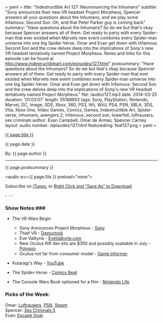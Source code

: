 = yaml =
title: "Indestructible Art 127: Neuromancing the Inhumans"
subtitle: "Sony announces their new VR headset Project Morpheus, Spencer answers all your questions about the Inhumans, and we play some Infamous: Second Son. Oh, and that Peter Parker guy is coming back"
summary: "Have questions about the Inhumans? So do we but that's okay because Spencer answers all of them. Get ready to party with every Spider-man that ever existed when Marvels new event combines every Spider-man universe into one big Spider-Verse. Omar and Evan get down with Infamous: Second Son and the crew delves deep into the implications of Sony's new VR headset tentatively named Project Morpheus. Notes and links for this episode can be found at http://www.indestructibleart.com/episodes/127.html"
postsummary: "Have questions about the Inhumans? So do we but that's okay because Spencer answers all of them. Get ready to party with every Spider-man that ever existed when Marvels new event combines every Spider-man universe into one big Spider-Verse. Omar and Evan get down with Infamous: Second Son and the crew delves deep into the implications of Sony's new VR headset tentatively named Project Morpheus."
file: /audio/127.mp3
date: 2014-03-25
duration: '01:03:07'
length: 55188902
tags: Sony, PlayStation, Nintendo, Marvel, DC, Image, 3DS, Xbox, 360, PS3, Wii, WiiU, PS4, PSN, XBLA, 3DS, Vita, Xbox One, Video Games, Comics, Games, Indestructible Art, Spider-verse, inhumans, avengers 2, infamous, second son, towerfall, luftrausers, sex criminals
author: Evan Campbell, Omar de Armas, Spencer Carney
layout: audio
number: /episodes/127.html
featuredimg: feat127.png
= yaml =

<a href="{{ page.url }}" class='postTitleLink'><p class='postTitle'>{{ page.title }}</p></a>
<p class='postPublished'>{{ page.date }}</p>
<p class='postAuthor'>By: {{ page.author }}</p>
<hr>

<p class='podcastSummary'>{{ page.postsummary }}</p>

<audio src={{ page.file }} preload="none"></audio>
<p class='subLinks'>Subscribe on <a href='http://bit.ly/iapodcast'>iTunes</a>, or <a href={{ page.file }}>Right Click and "Save As" to Download</a>.</p>
- - -

### Show Notes:###
* The VR Wars Begin
  * Sony Announces Project Morpheus - [Sony](http://www.sony.com/SCA/company-news/press-releases/sony-computer-entertainment-america-inc/2014/sony-computer-entertainment-announces-project-morp.shtml)
  * Thief VR - [Destuctoid](http://www.destructoid.com/eve-valkyrie-thief-coming-to-sony-s-project-morpheus-vr-headset-272146.phtml)
  * Eve Valkyrie - [EveValkyrie.com](http://evevalkyrie.com)
  * New Oculus Rift dev kits are $350 and possibly available in July - [Polygon](http://www.polygon.com/2014/3/19/5524336/new-oculus-rift-dev-kit-price-july)
  * Oculus not far from consumer model - [Game Informer](http://www.gameinformer.com/b/news/archive/2014/03/19/oculus-vr-ceo-we-re-not-far-away-from-consumer-model.aspx)

* Kutaragi's Way - [YouTube](http://www.youtube.com/watch?v=6rSLInBkY9I)

* The Spider-Verse - [Comics Beat](http://comicsbeat.com/they-wont-all-get-along-dan-slott-and-nick-lowe-on-spider-verse-press-call/)

* The Console Wars Book optioned for a film - [Nintendo Life](http://www.nintendolife.com/news/2014/02/console_wars_book_paves_the_way_for_movie_written_by_seth_rogen_and_evan_goldberg)

### Picks of the Week: ###
Omar: [Luftrausers](http://luftrausers.com/), [PSN](http://us.playstation.com/games/luftrausers-ps3.html), [Steam](http://store.steampowered.com/app/233150/) <br/>
Spencer: [Sex Criminals 5](https://imagecomics.com/comics/releases/sex-criminals-5) <br/>
Evan: [Escape Goat](http://store.steampowered.com/app/251370/)
